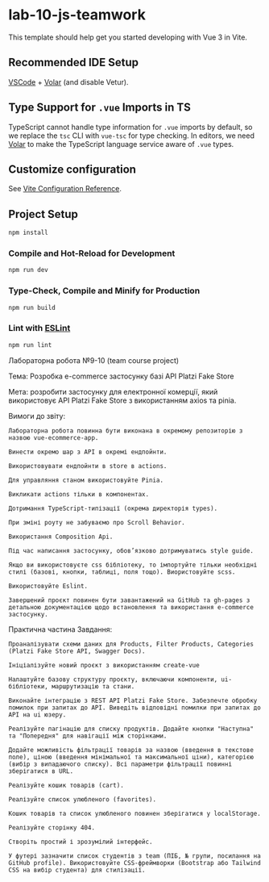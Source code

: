 # lab-10-js-teamwork

This template should help get you started developing with Vue 3 in Vite.

## Recommended IDE Setup

[VSCode](https://code.visualstudio.com/) + [Volar](https://marketplace.visualstudio.com/items?itemName=Vue.volar) (and disable Vetur).

## Type Support for `.vue` Imports in TS

TypeScript cannot handle type information for `.vue` imports by default, so we replace the `tsc` CLI with `vue-tsc` for type checking. In editors, we need [Volar](https://marketplace.visualstudio.com/items?itemName=Vue.volar) to make the TypeScript language service aware of `.vue` types.

## Customize configuration

See [Vite Configuration Reference](https://vite.dev/config/).

## Project Setup

```sh
npm install
```

### Compile and Hot-Reload for Development

```sh
npm run dev
```

### Type-Check, Compile and Minify for Production

```sh
npm run build
```

### Lint with [ESLint](https://eslint.org/)

```sh
npm run lint
```


Лабораторна робота №9-10 (team course project)

Тема: Розробка e-commerce застосунку базі API Platzi Fake Store

Мета: розробити застосунку для електронної комерції, який використовує API Platzi Fake Store з використанням axios та pinia.

Вимоги до звіту:

    Лабораторна робота повинна бути виконана в окремому репозиторію з назвою vue-ecommerce-app.

    Винести окремо шар з API в окремі ендпойнти.

    Використовувати ендпойнти в store в actions.

    Для управляння станом використовуйте Pinia.

    Викликати actions тільки в компонентах.

    Дотримання TypeScript-типізації (окрема директорія types).

    При зміні роуту не забуваємо про Scroll Behavior.

    Використання Composition Api.

    Під час написання застосунку, обов’язково дотримуватись style guide.

    Якщо ви використовуєте css бібліотеку, то імпортуйте тільки необхідні стилі (базові, кнопки, таблиці, поля тощо). Виористовуйте scss.

    Використовуйте Eslint.

    Завершений проєкт повинен бути завантажений на GitHub та gh-pages з детальною документацією щодо встановлення та використання e-commerce застосунку.

Практична частина
Завдання:

    Проаналізувати схеми даних для Products, Filter Products, Categories (Platzi Fake Store API, Swagger Docs).

    Ініціалізуйте новий проєкт з використанням create-vue

    Налаштуйте базову структуру проєкту, включаючи компоненти, ui-бібліотеки, маршрутизацію та стани.

    Виконайте інтеграцію з REST API Platzi Fake Store. Забезпечте обробку помилок при запитах до API. Виведіть відповідні помилки при запитах до API на ui юзеру.

    Реалізуйте пагінацію для списку продуктів. Додайте кнопки "Наступна" та "Попередня" для навігації між сторінками.

    Додайте можливість фільтрації товарів за назвою (введення в текстове поле), ціною (введення мінімальної та максимальної ціни), категорією (вибір з випадаючого списку). Всі параметри фільтрації повинні зберігатися в URL.

    Реалізуйте кошик товарів (cart).

    Реалізуйте список улюбленого (favorites).

    Кошик товарів та список улюбленого повинен зберігатися у localStorage.

    Реалізуйте сторінку 404.

    Створіть простий і зрозумілий інтерфейс.

    У футері зазначити список студентів з team (ПІБ, № групи, посилання на GitHub profile). Використовуйте CSS-фреймворки (Bootstrap або Tailwind CSS на вибір студента) для стилізації.

